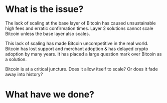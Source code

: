 # What is the issue?

The lack of scaling at the base layer of Bitcoin has caused unsustainable high fees and erratic confirmation times. Layer 2 solutions cannot scale Bitcoin unless the base layer also scales.


This lack of scaling has made Bitcoin uncompetitive in the real world. Bitcoin has lost support and merchant adoption & has delayed crypto adoption by many years. It has placed a large question mark over Bitcoin as a solution.  


Bitcoin is at a critical juncture. Does it allow itself to scale? Or does it fade away into history? 

# What have we done? 
